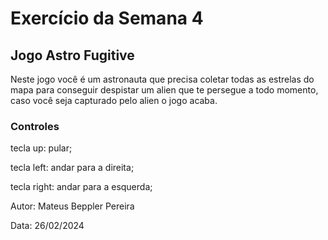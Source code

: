 # Exercício da Semana 4
## Jogo Astro Fugitive
Neste jogo você é um astronauta que precisa coletar todas as estrelas do mapa para conseguir despistar um alien que te persegue a todo momento, caso você seja capturado pelo alien o jogo acaba.

### Controles
tecla up: pular;

tecla left: andar para a direita;

tecla right: andar para a esquerda;

Autor: Mateus Beppler Pereira

Data: 26/02/2024
